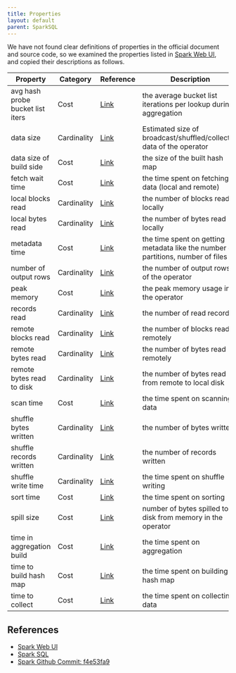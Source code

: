 ```yaml
---
title: Properties
layout: default
parent: SparkSQL
---
```




We have not found clear definitions of properties in the official document and source code, so we examined the properties listed in [Spark Web UI](https://spark.apache.org/docs/3.0.0-preview/web-ui.html#sql-metrics), and copied their descriptions as follows.


| Property                         | Category    | Reference                                                                   | Description                                                                       |
| -------------------------------- | ----------- | --------------------------------------------------------------------------- | --------------------------------------------------------------------------------- |
| avg hash probe bucket list iters | Cost        | [Link](https://spark.apache.org/docs/3.0.0-preview/web-ui.html#sql-metrics) | the average bucket list iterations per lookup during aggregation                  |
| data size                        | Cardinality | [Link](https://spark.apache.org/docs/3.0.0-preview/web-ui.html#sql-metrics) | Estimated size of broadcast/shuffled/collected data of the operator               |
| data size of build side          | Cost        | [Link](https://spark.apache.org/docs/3.0.0-preview/web-ui.html#sql-metrics) | the size of the built hash map                                                    |
| fetch wait time                  | Cost        | [Link](https://spark.apache.org/docs/3.0.0-preview/web-ui.html#sql-metrics) | the time spent on fetching data (local and remote)                                |
| local blocks read                | Cardinality | [Link](https://spark.apache.org/docs/3.0.0-preview/web-ui.html#sql-metrics) | the number of blocks read locally                                                 |
| local bytes read                 | Cardinality | [Link](https://spark.apache.org/docs/3.0.0-preview/web-ui.html#sql-metrics) | the number of bytes read locally                                                  |
| metadata time                    | Cost        | [Link](https://spark.apache.org/docs/3.0.0-preview/web-ui.html#sql-metrics) | the time spent on getting metadata like the number of partitions, number of files |
| number of output rows            | Cardinality | [Link](https://spark.apache.org/docs/3.0.0-preview/web-ui.html#sql-metrics) | the number of output rows of the operator                                         |
| peak memory                      | Cost        | [Link](https://spark.apache.org/docs/3.0.0-preview/web-ui.html#sql-metrics) | the peak memory usage in the operator                                             |
| records read                     | Cardinality | [Link](https://spark.apache.org/docs/3.0.0-preview/web-ui.html#sql-metrics) | the number of read records                                                        |
| remote blocks read               | Cardinality | [Link](https://spark.apache.org/docs/3.0.0-preview/web-ui.html#sql-metrics) | the number of blocks read remotely                                                |
| remote bytes read                | Cardinality | [Link](https://spark.apache.org/docs/3.0.0-preview/web-ui.html#sql-metrics) | the number of bytes read remotely                                                 |
| remote bytes read to disk        | Cardinality | [Link](https://spark.apache.org/docs/3.0.0-preview/web-ui.html#sql-metrics) | the number of bytes read from remote to local disk                                |
| scan time                        | Cost        | [Link](https://spark.apache.org/docs/3.0.0-preview/web-ui.html#sql-metrics) | the time spent on scanning data                                                   |
| shuffle bytes written            | Cardinality | [Link](https://spark.apache.org/docs/3.0.0-preview/web-ui.html#sql-metrics) | the number of bytes written                                                       |
| shuffle records written          | Cardinality | [Link](https://spark.apache.org/docs/3.0.0-preview/web-ui.html#sql-metrics) | the number of records written                                                     |
| shuffle write time               | Cardinality | [Link](https://spark.apache.org/docs/3.0.0-preview/web-ui.html#sql-metrics) | the time spent on shuffle writing                                                 |
| sort time                        | Cost        | [Link](https://spark.apache.org/docs/3.0.0-preview/web-ui.html#sql-metrics) | the time spent on sorting                                                         |
| spill size                       | Cost        | [Link](https://spark.apache.org/docs/3.0.0-preview/web-ui.html#sql-metrics) | number of bytes spilled to disk from memory in the operator                       |
| time in aggregation build        | Cost        | [Link](https://spark.apache.org/docs/3.0.0-preview/web-ui.html#sql-metrics) | the time spent on aggregation                                                     |
| time to build hash map           | Cost        | [Link](https://spark.apache.org/docs/3.0.0-preview/web-ui.html#sql-metrics) | the time spent on building a hash map                                             |
| time to collect                  | Cost        | [Link](https://spark.apache.org/docs/3.0.0-preview/web-ui.html#sql-metrics) | the time spent on collecting data                                                 |

## References
* [Spark Web UI](https://spark.apache.org/docs/3.0.0-preview/web-ui.html#sql-metrics)
* [Spark SQL](https://spark.apache.org/docs/3.4.0/sql-ref-syntax-qry-explain.html)
* [Spark Github Commit: f4e53fa9](https://github.com/apache/spark/tree/f4e53fa9)